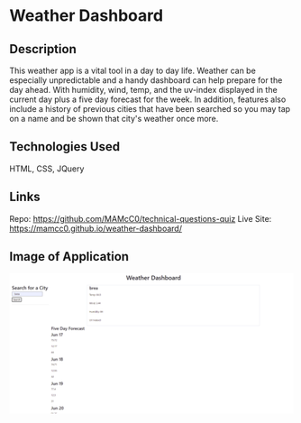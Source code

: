 # Weather Dashboard

## Description
This weather app is a vital tool in a day to day life. Weather can be especially
unpredictable and a handy dashboard can help prepare for the day ahead. With humidity,
wind, temp, and the uv-index displayed in the current day plus a five day forecast for the week. In addition, features also include a history of previous cities that have been
searched so you may tap on a name and be shown that city's weather once more.

## Technologies Used
HTML, CSS, JQuery

## Links
Repo: https://github.com/MAMcC0/technical-questions-quiz
Live Site: https://mamcc0.github.io/weather-dashboard/

## Image of Application
![application](./assets/Screenshot%20(23).png)